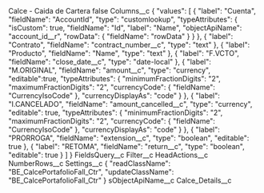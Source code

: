 <?xml version="1.0" encoding="UTF-8"?>
<CustomMetadata xmlns="http://soap.sforce.com/2006/04/metadata" xmlns:xsi="http://www.w3.org/2001/XMLSchema-instance" xmlns:xsd="http://www.w3.org/2001/XMLSchema">
    <label>Calce - Caida de Cartera</label>
    <protected>false</protected>
    <values>
        <field>Columns__c</field>
        <value xsi:type="xsd:string">{
    &quot;values&quot;: [
        {
            &quot;label&quot;: &quot;Cuenta&quot;,
            &quot;fieldName&quot;: &quot;AccountId&quot;,
            &quot;type&quot;: &quot;customlookup&quot;,
            &quot;typeAttributes&quot;: {
                &quot;isCustom&quot;: true,
                &quot;fieldName&quot;: &quot;Id&quot;,
                &quot;label&quot;: &quot;Name&quot;,
                &quot;objectApiName&quot;: &quot;account_id__r&quot;,
                &quot;rowData&quot;: {
                    &quot;fieldName&quot;: &quot;rowData&quot;
                }
            }
        },
        {
            &quot;label&quot;: &quot;Contrato&quot;,
            &quot;fieldName&quot;: &quot;contract_number__c&quot;,
            &quot;type&quot;: &quot;text&quot;
        },
        {
            &quot;label&quot;: &quot;Producto&quot;,
            &quot;fieldName&quot;: &quot;Name&quot;,
            &quot;type&quot;: &quot;text&quot;
        },
        {
            &quot;label&quot;: &quot;F.VCTO&quot;,
            &quot;fieldName&quot;: &quot;close_date__c&quot;,
            &quot;type&quot;: &quot;date-local&quot;
        },
        {
            &quot;label&quot;: &quot;M.ORIGINAL&quot;,
            &quot;fieldName&quot;: &quot;amount__c&quot;,
            &quot;type&quot;: &quot;currency&quot;,
            &quot;editable&quot;:true,
            &quot;typeAttributes&quot;: {
                &quot;minimumFractionDigits&quot;: &quot;2&quot;,
                &quot;maximumFractionDigits&quot;: &quot;2&quot;,
                &quot;currencyCode&quot;: {
                    &quot;fieldName&quot;: &quot;CurrencyIsoCode&quot;
                },
                &quot;currencyDisplayAs&quot;: &quot;code&quot;
            }
        },
        {
            &quot;label&quot;: &quot;I.CANCELADO&quot;,
            &quot;fieldName&quot;: &quot;amount_cancelled__c&quot;,
            &quot;type&quot;: &quot;currency&quot;,
            &quot;editable&quot;: true,
            &quot;typeAttributes&quot;: {
                &quot;minimumFractionDigits&quot;: &quot;2&quot;,
                &quot;maximumFractionDigits&quot;: &quot;2&quot;,
                &quot;currencyCode&quot;: {
                    &quot;fieldName&quot;: &quot;CurrencyIsoCode&quot;
                },
                &quot;currencyDisplayAs&quot;: &quot;code&quot;
            }
        },
        {
            &quot;label&quot;: &quot;PRORROGA&quot;,
            &quot;fieldName&quot;: &quot;extension__c&quot;,
            &quot;type&quot;: &quot;boolean&quot;,
            &quot;editable&quot;: true
        },
        {
            &quot;label&quot;: &quot;RETOMA&quot;,
            &quot;fieldName&quot;: &quot;return__c&quot;,
            &quot;type&quot;: &quot;boolean&quot;,
            &quot;editable&quot;: true
        }
    ]
}</value>
    </values>
    <values>
        <field>FieldsQuery__c</field>
        <value xsi:nil="true"/>
    </values>
    <values>
        <field>Filter__c</field>
        <value xsi:nil="true"/>
    </values>
    <values>
        <field>HeadActions__c</field>
        <value xsi:nil="true"/>
    </values>
    <values>
        <field>NumberRows__c</field>
        <value xsi:nil="true"/>
    </values>
    <values>
        <field>Settings__c</field>
        <value xsi:type="xsd:string">{
    &quot;readClassName&quot;: &quot;BE_CalcePortafolioFall_Ctr&quot;,
    &quot;updateClassName&quot;: &quot;BE_CalcePortafolioFall_Ctr&quot;
}</value>
    </values>
    <values>
        <field>sObjectApiName__c</field>
        <value xsi:type="xsd:string">Calce_Details__c</value>
    </values>
</CustomMetadata>
